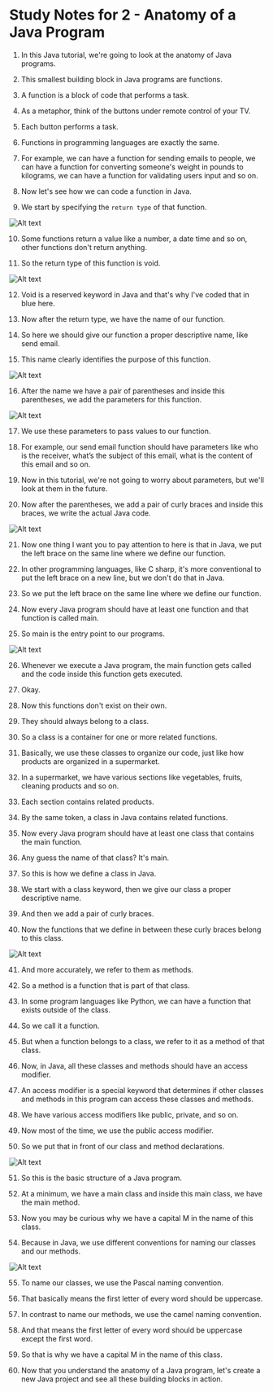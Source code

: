 # Study Notes for 2 - Anatomy of a Java Program

1. In this Java tutorial, we're going to look at the anatomy of Java programs.

2. This smallest building block in Java programs are functions.

3. A function is a block of code that performs a task.

4. As a metaphor, think of the buttons under remote control of your TV.

5. Each button performs a task.

6. Functions in programming languages are exactly the same.

7. For example, we can have a function for sending emails to people, we can have a function for converting someone's weight in pounds to kilograms, we can have a function for validating users input and so on.

8. Now let's see how we can code a function in Java.

9. We start by specifying the `return type` of that function.

![Alt text](/Images/img_1.png)

10. Some functions return a value like a number, a date time and so on, other functions don't return anything.

11. So the return type of this function is void.

![Alt text](/Images/img_2.png)

12. Void is a reserved keyword in Java and that's why I've coded that in blue here.

13. Now after the return type, we have the name of our function.

14. So here we should give our function a proper descriptive name, like send email.

15. This name clearly identifies the purpose of this function.

![Alt text](/Images/img_3.png)

16. After the name we have a pair of parentheses and inside this parentheses, we add the parameters for this function.

![Alt text](/Images/img_4.png)

17. We use these parameters to pass values to our function.

18. For example, our send email function should have parameters like who is the receiver, what’s the subject of this email, what is the content of this email and so on.

19. Now in this tutorial, we're not going to worry about parameters, but we'll look at them in the future.

20. Now after the parentheses, we add a pair of curly braces and inside this braces, we write the actual Java code.

![Alt text](/Images/img_5.png)

21. Now one thing I want you to pay attention to here is that in Java, we put the left brace on the same line where we define our function.

22. In other programming languages, like C sharp, it's more conventional to put the left brace on a new line, but we don't do that in Java.

23. So we put the left brace on the same line where we define our function.

24. Now every Java program should have at least one function and that function is called main.

25. So main is the entry point to our programs.

![Alt text](/Images/img_6.png)

26. Whenever we execute a Java program, the main function gets called and the code inside this function gets executed.

27. Okay.

28. Now this functions don't exist on their own.

29. They should always belong to a class.

30. So a class is a container for one or more related functions.

31. Basically, we use these classes to organize our code, just like how products are organized in a supermarket.

32. In a supermarket, we have various sections like vegetables, fruits, cleaning products and so on.

33. Each section contains related products.

34. By the same token, a class in Java contains related functions.

35. Now every Java program should have at least one class that contains the main function.

36. Any guess the name of that class? It's main.

37. So this is how we define a class in Java.

38. We start with a class keyword, then we give our class a proper descriptive name.

39. And then we add a pair of curly braces.

40. Now the functions that we define in between these curly braces belong to this class.

![Alt text](/Images/img_7.png)

41. And more accurately, we refer to them as methods.

42. So a method is a function that is part of that class.

43. In some program languages like Python, we can have a function that exists outside of the class.

44. So we call it a function.

45. But when a function belongs to a class, we refer to it as a method of that class.

46. Now, in Java, all these classes and methods should have an access modifier.

47. An access modifier is a special keyword that determines if other classes and methods in this program can access these classes and methods.

48. We have various access modifiers like public, private, and so on.

49. Now most of the time, we use the public access modifier.

50. So we put that in front of our class and method declarations.

![Alt text](/Images/img_8.png)

51. So this is the basic structure of a Java program.

52. At a minimum, we have a main class and inside this main class, we have the main method.

53. Now you may be curious why we have a capital M in the name of this class.

54. Because in Java, we use different conventions for naming our classes and our methods.

![Alt text](/Images/img_9.png)

55. To name our classes, we use the Pascal naming convention.

56. That basically means the first letter of every word should be uppercase.

57. In contrast to name our methods, we use the camel naming convention.

58. And that means the first letter of every word should be uppercase except the first word.

59. So that is why we have a capital M in the name of this class.

60. Now that you understand the anatomy of a Java program, let's create a new Java project and see all these building blocks in action.
